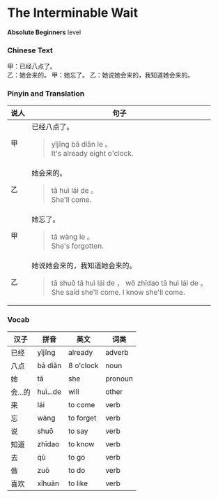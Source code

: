 # The Interminable Wait
**Absolute Beginners** level
### Chinese Text
甲：已经八点了。<br />乙：她会来的。
甲：她忘了。
乙：她说她会来的，我知道她会来的。

### Pinyin and Translation
|说人|句子|
|----|----|
|甲|已经八点了。<blockquote>yǐjīng bā diǎn le 。<br />It's already eight o'clock.</blockquote>|
|乙|她会来的。<blockquote>tā huì lái de 。<br />She'll come.</blockquote>|
|甲|她忘了。<blockquote>tā wàng le 。<br />She's forgotten.</blockquote>|
|乙|她说她会来的，我知道她会来的。<blockquote>tā shuō tā huì lái de ， wǒ zhīdao tā huì lái de 。<br />She said she'll come. I know she'll come.</blockquote>|
### Vocab
|汉子|拼音|英文|词类|
|----|----|----|----|
|已经|yǐjīng|already|adverb|
|八点|bā diǎn|8 o'clock|noun|
|她|tā|she|pronoun|
|会...的|huì...de|will|other|
|来|lái|to come|verb|
|忘|wàng|to forget|verb|
|说|shuō|to say|verb|
|知道|zhīdao|to know|verb|
|去|qù|to go|verb|
|做|zuò|to do|verb|
|喜欢|xǐhuān|to like|verb|